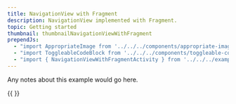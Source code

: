```yaml
---
title: NavigationView with Fragment
description: NavigationView implemented with Fragment.
topic: Getting started
thumbnail: thumbnailNavigationViewWithFragment
prependJs:
  - "import AppropriateImage from '../../../components/appropriate-image'"
  - "import ToggleableCodeBlock from '../../../components/toggleable-code-block'"
  - "import { NavigationViewWithFragmentActivity } from '../../../example-code/NavigationViewWithFragmentActivity.js'"
---
```


Any notes about this example would go here. 

{{
  <ToggleableCodeBlock 
    codeSnippet={NavigationViewWithFragmentActivity}
  />
}}
